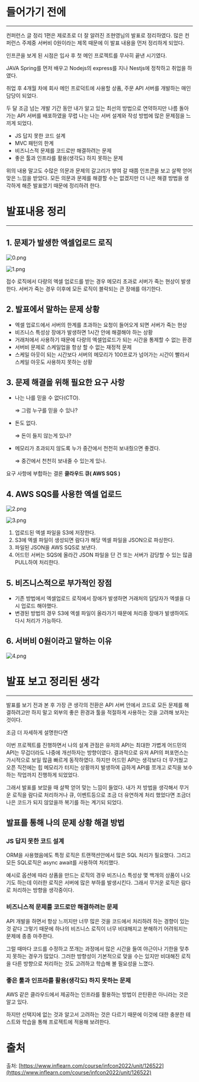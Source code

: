 # 들어가기 전에

---

컨퍼런스 글 정리 1편은 제로초로 더 잘 알려진 조현영님의 발표로 정리하였다.
많은 컨퍼런스 주제중  서버비 0원이라는 제목 때문에 이 발표 내용을 먼저 정리하게 되었다.

인프콘을 보게 된 시점은 입사 후 첫 메인 프로젝트를 무사히 끝낸 시기였다.

JAVA Spring를 먼저 배우고 Nodejs의 express를 지나 Nestjs에 정착하고 취업을 하였다.

취업 후 4개월 차에 회사 메인 프로덕트에 사용할 상품, 주문 API 서버를 개발하는 매인 담당이 되었다.

두 달 조금 넘는 개발 기간 동안 내가 알고 있는 최선의 방법으로 연약하지만 나름 돌아가는 API 서버를 배포하였을 무렵 나는 나는 서버 설계와 작성 방법에 많은 문제점을 느끼게 되었다.

- JS 답지 못한 코드 설계
- MVC 패턴의 한계
- 비즈니스적 문제를 코드로만 해결하려는 문제
- 좋은 툴과 인프라를 활용(생각도) 하지 못하는 문제

위의 내용 말고도 수많은 의문과 문제의 갈고리가 쌓여 갈 때쯤 인프콘을 보고 살짝 얻어맞은 느낌을 받았다.
모든 의문과 문제를 해결할 수는 없겠지만 더 나은 해결 방법을 생각하게 해준 발표였기 때문에 정리하려 한다.

# 발표내용 정리

---

## 1. 문제가 발생한 엑셀업로드 로직

![0.png](images/0.png)

![1.png](images/1.png)

접수 로직에서 다량의 엑셀 업로드를 받는 경우 메모리 초과로 서버가 죽는 현상이 발생한다.
서버가 죽는 경우 이후에 모든 로직이 블락되는 큰 장애를 야기한다.

## 2. 발표에서 말하는 문제 상황

- 엑셀 업로드에서 서버의 한계를 초과하는 요청이 들어오게 되면 서버가 죽는 현상
- 비즈니스 특성상 장애가 발생하면 1시간 안에 해결해야 하는 상황
- 거래처에서 사용하기 때문에 다량의 엑셀업로드가 되는 시간을 통제할 수 없는 환경
- 서버비 문제로 스케일업을 항상 할 수 없는 재정적 문제
- 스케일 아웃이 되는 시간보다 서버의 메모리가 100프로가 넘어가는 시간이 빨라서 스케일 아웃도 사용하지 못하는 상황

## 3. 문제 해결을 위해 필요한 요구 사항

- 나는 나를 믿을 수 없다(CTO).
    
    ⇒ 그럼 누구를 믿을 수 있나?
    
- 돈도 없다.
    
    ⇒ 돈이 들지 않는게 있나?
    
- 메모리가 초과되지 않도록 누가 중간에서 천천히 보내줬으면 좋겠다.
    
    ⇒ 중간에서 천천히 보내줄 수 있는게 있나.
    

요구 사항에 부합하는 결론 **클라우드 큐( AWS SQS )**

## 4. **AWS SQS를 사용한 엑셀 업로드**

![2.png](images/2.png)

![3.png](images/3.png)

1. 업로드된 엑셀 파일을 S3에 저장한다.
2. S3에 엑셀 파일이 생성되면 람다가 해당 엑셀 파일을 JSON으로 파싱한다.
3. 파일된 JSON을 AWS SQS로 보낸다. 
4. 어드민 서버는 SQS에 올라간 JSON 파일을 단 건 또는 서버가 감당할 수 있는 많큼 PULL하여 처리한다.

## 5. 비즈니스적으로 부가적인 장점

- 기존 방법에서 엑셀업로드 로직에서 장애가 발생하면 거래처의 담당자가 엑셀을 다시 업로드 해야했다.
- 변경된 방법의 경우 S3에 엑셀 파일이 올라가기 때문에 처리중 장애가 발생하여도 다시 처리가 가능하다.

## 6. 서버비 0원이라고 말하는 이유

![4.png](images/4.png)

# 발표 보고 정리된 생각

---

발표를 보기 전과 본 후 가장 큰 생각의 전환은 API 서버 안에서 코드로 모든 문제를 해결하려고만 하지 말고 외부의 좋은 환경과 툴을 적절하게 사용하는 것을 고려해 보자는 것이다.

조금 더 자세하게 설명한다면 

이번 프로젝트를 진행하면서 나의 설계 관점은 유저의 API는 최대한 가볍게 어드민의 API는 무겁더라도 나중에 개선하자는 방향이였다. 결과적으로 유저 API의 퍼포먼스는 가시적으로 보일 많큼 빠르게 동작하였다. 
하지만 어드민 API는 생각보다 더 무거웠고 오픈 직전에는 힙 메모리가 터지는 상황까지 발생하여 급하게 API를 쪼개고 로직을 보수하는 작업까지 진행하게 되었었다.

그래서 발표를 보았을 때 살짝 얻어 맞는 느낌이 들었다.
내가 저 방법을 생각해서 무거운 로직을 람다로 처리하거나 큐, 이벤트등으로 조금 더 유연하게 처리 했었다면 조금더 나은 코드가 되지 않았을까 복기를 하는 계기되 되었다. 

## 발표를 통해 나의 문제 상황 해결 방법

### JS 답지 못한 코드 설계

ORM을 사용했음에도 특정 로직은 트랜잭션안에서 많은 SQL 처리가 필요했다. 
그리고 모든 SQL로직은 async await를 사용하여 처리했다.

예시로 옵션에 따라 상품을 만드는 로직의 경우 비즈니스 특성상 몇 백개의 상품이 나오기도 하는데 이러한 로직은 서버에 많은 부하를 발생시킨다. 그래서 무거운 로직은 람다로 처리하는 방향을 생각중이다.

### 비즈니스적 문제를 코드로만 해결하려는 문제

API 개발을 하면서 항상 느끼지만 너무 많은 것을 코드에서 처리하려 하는 경향이 있는 것 같다 그렇기 때문에 하나의 비즈니스 로직이 너무 비대해지고 분해하기 어려워지는 문제에 종종 마주한다. 

그럴 때마다 코드를 수정하고 쪼개는 과정에서 많은 시간을 들여 야근이나 기한을 맞추지 못하는 경우가 많았다.
그러한 방향성이 기본적으로 맞을 수는 있지만 비대해진 로직을 다른 방향으로 처리하는 것도 고려하고 학습해 볼 필요성을 느꼈다. 

### 좋은 툴과 인프라를 활용(생각도) 하지 못하는 문제

AWS 같은 클라우드에서 제공하는 인프라를 활용하는 방법이 은탄환은 아니라는 것은 알고 있다.

하지만 선택지에 없는 것과 알고서 고려하는 것은 다르기 때문에 이것에 대한 충분한 테스트와 학습을 통해 프로젝트에 적용해 보려한다.


# 출처
출처: [https://www.inflearn.com/course/infcon2022/unit/126522](https://www.inflearn.com/course/infcon2022/unit/126522)
